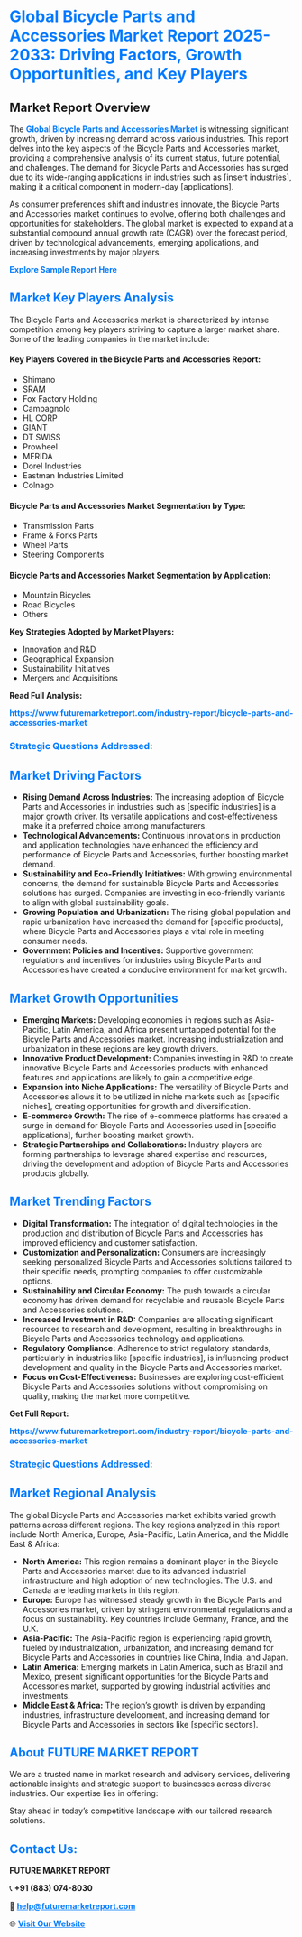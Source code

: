 <h1 style="color: #007BFF;">Global Bicycle Parts and Accessories Market Report 2025-2033: Driving Factors, Growth Opportunities, and Key Players</h1>

<section id="overview">
<h2>Market Report Overview</h2>
<p>The <a href="https://www.futuremarketreport.com/industry-report/bicycle-parts-and-accessories-market" style="color: #007BFF; text-decoration: none;"><strong>Global Bicycle Parts and Accessories Market</strong></a> is witnessing significant growth, driven by increasing demand across various industries. This report delves into the key aspects of the Bicycle Parts and Accessories market, providing a comprehensive analysis of its current status, future potential, and challenges. The demand for Bicycle Parts and Accessories has surged due to its wide-ranging applications in industries such as [insert industries], making it a critical component in modern-day [applications].</p>
<p>As consumer preferences shift and industries innovate, the Bicycle Parts and Accessories market continues to evolve, offering both challenges and opportunities for stakeholders. The global market is expected to expand at a substantial compound annual growth rate (CAGR) over the forecast period, driven by technological advancements, emerging applications, and increasing investments by major players.</p>
</section>

<section id="overview">
<p><a href="https://www.futuremarketreport.com/request-sample/reportId=28290" style="color: #007BFF; text-decoration: none;"><strong>Explore Sample Report Here</strong></a></p>
</section>

<section id="key-players">
<h2 style="color: #007BFF;">Market Key Players Analysis</h2>
<p>The Bicycle Parts and Accessories market is characterized by intense competition among key players striving to capture a larger market share. Some of the leading companies in the market include:</p>
<h4>Key Players Covered in the Bicycle Parts and Accessories Report:</h4>
<ul><li>Shimano</li><li>SRAM</li><li>Fox Factory Holding</li><li>Campagnolo</li><li>HL CORP</li><li>GIANT</li><li>DT SWISS</li><li>Prowheel</li><li>MERIDA</li><li>Dorel Industries</li><li>Eastman Industries Limited</li><li>Colnago</li></ul>
<h4>Bicycle Parts and Accessories Market Segmentation by Type:</h4>
<ul><li>Transmission Parts</li><li>Frame &amp; Forks Parts</li><li>Wheel Parts</li><li>Steering Components</li></ul>

<h4>Bicycle Parts and Accessories Market Segmentation by Application:</h4>
<ul><li>Mountain Bicycles</li><li>Road Bicycles</li><li>Others</li></ul>
<p><strong>Key Strategies Adopted by Market Players:</strong></p>
<ul>
<li>Innovation and R&D</li>
<li>Geographical Expansion</li>
<li>Sustainability Initiatives</li>
<li>Mergers and Acquisitions</li>
</ul>
</section>

<section>
<p><strong>Read Full Analysis: </strong></p><a href="https://www.futuremarketreport.com/industry-report/bicycle-parts-and-accessories-market" style="color: #007BFF; text-decoration: none;"><strong>https://www.futuremarketreport.com/industry-report/bicycle-parts-and-accessories-market</strong></a>
<h3 style="color: #007BFF;">Strategic Questions Addressed:</h3>
</section>

<section id="driving-factors">
<h2 style="color: #007BFF;">Market Driving Factors</h2>
<ul>
<li><strong>Rising Demand Across Industries:</strong> The increasing adoption of Bicycle Parts and Accessories in industries such as [specific industries] is a major growth driver. Its versatile applications and cost-effectiveness make it a preferred choice among manufacturers.</li>
<li><strong>Technological Advancements:</strong> Continuous innovations in production and application technologies have enhanced the efficiency and performance of Bicycle Parts and Accessories, further boosting market demand.</li>
<li><strong>Sustainability and Eco-Friendly Initiatives:</strong> With growing environmental concerns, the demand for sustainable Bicycle Parts and Accessories solutions has surged. Companies are investing in eco-friendly variants to align with global sustainability goals.</li>
<li><strong>Growing Population and Urbanization:</strong> The rising global population and rapid urbanization have increased the demand for [specific products], where Bicycle Parts and Accessories plays a vital role in meeting consumer needs.</li>
<li><strong>Government Policies and Incentives:</strong> Supportive government regulations and incentives for industries using Bicycle Parts and Accessories have created a conducive environment for market growth.</li>
</ul>
</section>

<section id="growth-opportunities">
<h2 style="color: #007BFF;">Market Growth Opportunities</h2>
<ul>
<li><strong>Emerging Markets:</strong> Developing economies in regions such as Asia-Pacific, Latin America, and Africa present untapped potential for the Bicycle Parts and Accessories market. Increasing industrialization and urbanization in these regions are key growth drivers.</li>
<li><strong>Innovative Product Development:</strong> Companies investing in R&D to create innovative Bicycle Parts and Accessories products with enhanced features and applications are likely to gain a competitive edge.</li>
<li><strong>Expansion into Niche Applications:</strong> The versatility of Bicycle Parts and Accessories allows it to be utilized in niche markets such as [specific niches], creating opportunities for growth and diversification.</li>
<li><strong>E-commerce Growth:</strong> The rise of e-commerce platforms has created a surge in demand for Bicycle Parts and Accessories used in [specific applications], further boosting market growth.</li>
<li><strong>Strategic Partnerships and Collaborations:</strong> Industry players are forming partnerships to leverage shared expertise and resources, driving the development and adoption of Bicycle Parts and Accessories products globally.</li>
</ul>
</section>

<section id="trending-factors">
<h2 style="color: #007BFF;">Market Trending Factors</h2>
<ul>
<li><strong>Digital Transformation:</strong> The integration of digital technologies in the production and distribution of Bicycle Parts and Accessories has improved efficiency and customer satisfaction.</li>
<li><strong>Customization and Personalization:</strong> Consumers are increasingly seeking personalized Bicycle Parts and Accessories solutions tailored to their specific needs, prompting companies to offer customizable options.</li>
<li><strong>Sustainability and Circular Economy:</strong> The push towards a circular economy has driven demand for recyclable and reusable Bicycle Parts and Accessories solutions.</li>
<li><strong>Increased Investment in R&D:</strong> Companies are allocating significant resources to research and development, resulting in breakthroughs in Bicycle Parts and Accessories technology and applications.</li>
<li><strong>Regulatory Compliance:</strong> Adherence to strict regulatory standards, particularly in industries like [specific industries], is influencing product development and quality in the Bicycle Parts and Accessories market.</li>
<li><strong>Focus on Cost-Effectiveness:</strong> Businesses are exploring cost-efficient Bicycle Parts and Accessories solutions without compromising on quality, making the market more competitive.</li>
</ul>
</section>

<section>
<p><strong>Get Full Report: </strong></p><a href="https://www.futuremarketreport.com/industry-report/bicycle-parts-and-accessories-market" style="color: #007BFF; text-decoration: none;"><strong>https://www.futuremarketreport.com/industry-report/bicycle-parts-and-accessories-market</strong></a>
<h3 style="color: #007BFF;">Strategic Questions Addressed:</h3>
</section>


<section id="regional-analysis">
<h2 style="color: #007BFF;">Market Regional Analysis</h2>
<p>The global Bicycle Parts and Accessories market exhibits varied growth patterns across different regions. The key regions analyzed in this report include North America, Europe, Asia-Pacific, Latin America, and the Middle East & Africa:</p>
<ul>
<li><strong>North America:</strong> This region remains a dominant player in the Bicycle Parts and Accessories market due to its advanced industrial infrastructure and high adoption of new technologies. The U.S. and Canada are leading markets in this region.</li>
<li><strong>Europe:</strong> Europe has witnessed steady growth in the Bicycle Parts and Accessories market, driven by stringent environmental regulations and a focus on sustainability. Key countries include Germany, France, and the U.K.</li>
<li><strong>Asia-Pacific:</strong> The Asia-Pacific region is experiencing rapid growth, fueled by industrialization, urbanization, and increasing demand for Bicycle Parts and Accessories in countries like China, India, and Japan.</li>
<li><strong>Latin America:</strong> Emerging markets in Latin America, such as Brazil and Mexico, present significant opportunities for the Bicycle Parts and Accessories market, supported by growing industrial activities and investments.</li>
<li><strong>Middle East & Africa:</strong> The region’s growth is driven by expanding industries, infrastructure development, and increasing demand for Bicycle Parts and Accessories in sectors like [specific sectors].</li>
</ul>
</section>

<footer>
<h2 style="color: #007BFF;">About FUTURE MARKET REPORT</h2>
<p>We are a trusted name in market research and advisory services, delivering actionable insights and strategic support to businesses across diverse industries. Our expertise lies in offering:</p>

<p>Stay ahead in today’s competitive landscape with our tailored research solutions.</p>

<h2 style="color: #007BFF;">Contact Us:</h2>
<p><strong>FUTURE MARKET REPORT</strong></p>
<p>📞 <strong>+91 (883) 074-8030</strong></p>
<p>📧 <strong><a href="mailto:help@futuremarketreport.com" style="color: #007BFF;">help@futuremarketreport.com</a></strong></p>
<p>🌐 <strong><a href="https://www.futuremarketreport.com/" style="color: #007BFF;">Visit Our Website</a></strong></p>
</footer>